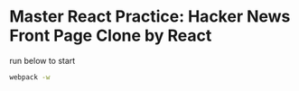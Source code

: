 # Master React Practice: Hacker News Front Page Clone by React

run below to start
```sh
webpack -w
```
